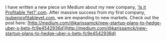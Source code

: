 I have written a new piece on Medium about my new company, ['Is it Profitable Yet?'.com](http://isitprofitableyet.com). After massive success from my first company, [isuberprofitableyet.com](http://isuberprofitableyet.com), we are expanding to new markets.  Check out the post here: [http://medium.com/@karissamck/new-startup-plans-to-hedge-uber-s-bets-fc9e4542936d](http://medium.com/@karissamck/new-startup-plans-to-hedge-uber-s-bets-fc9e4542936d)

